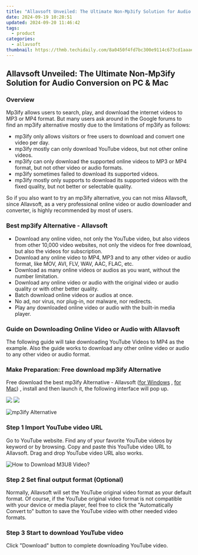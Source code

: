 ```yaml
---
title: "Allavsoft Unveiled: The Ultimate Non-Mp3ify Solution for Audio Conversion on PC & Mac"
date: 2024-09-19 10:28:51
updated: 2024-09-20 11:46:42
tags:
  - product
categories:
  - allavsoft
thumbnail: https://thmb.techidaily.com/8a0450f4fd7bc300e9114c673cd1aaae00e28e53efb0dd838d2ce71919e2b2da.jpg
---
```


## Allavsoft Unveiled: The Ultimate Non-Mp3ify Solution for Audio Conversion on PC & Mac

### Overview

Mp3ify allows users to search, play, and download the internet videos to MP3 or MP4 format. But many users ask around in the Google forums to find an mp3ify alternative mostly due to the limitations of mp3ify as follows:

* mp3ify only allows visitors or free users to download and convert one video per day.
* mp3ify mostly can only download YouTube videos, but not other online videos.
* mp3ify can only download the supported online videos to MP3 or MP4 format, but not other video or audio formats.
* mp3ify sometimes failed to download its supported videos.
* mp3ify mostly only supports to download its supported videos with the fixed quality, but not better or selectable quality.

So if you also want to try an mp3ify alternative, you can not miss Allavsoft, since Allavsoft, as a very professional online video or audio downloader and converter, is highly recommended by most of users.

### Best mp3ify Alternative - Allavsoft

* Download any online video, not only the YouTube video, but also videos from other 10,000 video websites, not only the videos for free download, but also the videos for subscription.
* Download any online video to MP4, MP3 and to any other video or audio format, like MOV, AVI, FLV, WAV, AAC, FLAC, etc.
* Download as many online videos or audios as you want, without the number limitation.
* Download any online video or audio with the original video or audio quality or with other better quality.
* Batch download online videos or audios at once.
* No ad, nor virus, nor plug-in, nor malware, nor redirects.
* Play any downloaded online video or audio with the built-in media player.

### Guide on Downloading Online Video or Audio with Allavsoft

The following guide will take downloading YouTube Videos to MP4 as the example. Also the guide works to download any other online video or audio to any other video or audio format.

### Make Preparation: Free download mp3ify Alternative

Free download the best mp3ify Alternative - Allavsoft ([for Windows](https://tools.techidaily.com/allavsoft/products/) , [for Mac](https://tools.techidaily.com/allavsoft/products/)) , install and then launch it, the following interface will pop up.

[![](https://www.allavsoft.com/how-to/../images/how-to/free-download-win.jpg)](https://tools.techidaily.com/allavsoft/products/) [![](https://www.allavsoft.com/how-to/../images/how-to/free-download-mac.jpg)](https://tools.techidaily.com/allavsoft/products/)

![mp3ify Alternative](https://www.allavsoft.com/how-to/../images/allavsoft/screen-shot-600.jpg)

### Step 1 Import YouTube video URL

Go to YouTube website. Find any of your favorite YouTube videos by keyword or by browsing. Copy and paste this YouTube video URL to Allavsoft. Drag and drop YouTube video URL also works.

![How to Download M3U8 Video?](https://www.allavsoft.com/how-to/../images/how-to/download-rtmp-video/download-rtmp-video.jpg)

### Step 2 Set final output format (Optional)

Normally, Allavsoft will set the YouTube original video format as your default format. Of course, if the YouTube original video format is not compatible with your device or media player, feel free to click the "Automatically Convert to" button to save the YouTube video with other needed video formats.

### Step 3 Start to download YouTube video

Click "Download" button to complete downloading YouTube video.

<ins class="adsbygoogle"
     style="display:block"
     data-ad-format="autorelaxed"
     data-ad-client="ca-pub-7571918770474297"
     data-ad-slot="1223367746"></ins>



<ins class="adsbygoogle"
     style="display:block"
     data-ad-client="ca-pub-7571918770474297"
     data-ad-slot="8358498916"
     data-ad-format="auto"
     data-full-width-responsive="true"></ins>

